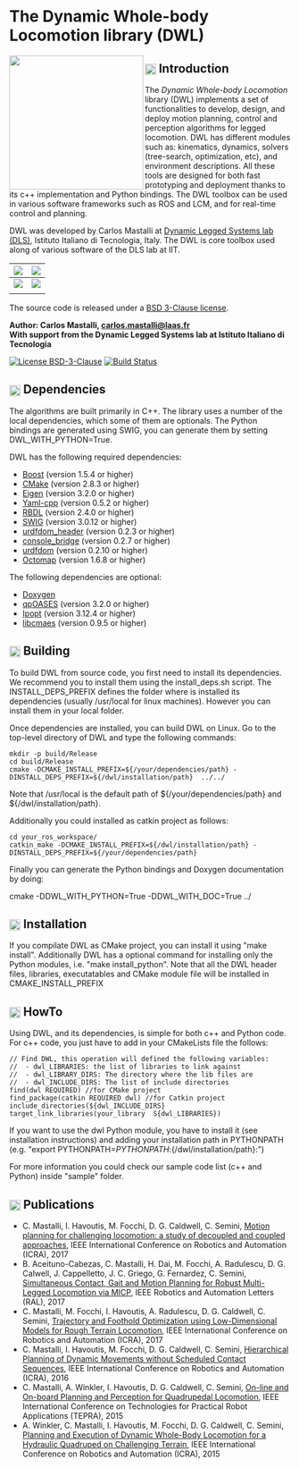 The Dynamic Whole-body Locomotion library (DWL)
===============================================

<img align="left" height="240" src="https://imgur.com/SkeMizm.png"/> 

## <img align="center" height="20" src="https://i.imgur.com/vAYeCzC.png"/> Introduction

The *Dynamic Whole-body Locomotion* library (DWL) implements a set of functionalities to develop, design, and deploy motion planning, control and perception algorithms for legged locomotion. DWL has different modules such as: kinematics, dynamics, solvers (tree-search, optimization, etc), and environment descriptions. All these tools are designed for both fast prototyping and deployment thanks to its c++ implementation and Python bindings. The DWL toolbox can be used in various software frameworks such as ROS and LCM, and for real-time control and planning.

DWL was developed by Carlos Mastalli at [Dynamic Legged Systems lab (DLS)](http://www.iit.it/en/advr-labs/dynamic-legged-systems.html), Istituto Italiano di Tecnologia, Italy. The DWL is core toolbox used along of various software of the DLS lab at IIT.

| [![](https://i.imgur.com/BT7fRCU.gif)](https://www.youtube.com/watch?v=ENHvCGrnr2g&t=2s) | [![](https://i.imgur.com/4kKhryj.gif)](https://www.youtube.com/watch?v=KI9x1GZWRwE)
|:-------------------------:|:-------------------------:|
| [![](https://i.imgur.com/yXTtxUK.gif)](https://www.youtube.com/watch?v=ArV2yh7KSfE) | [![](https://i.imgur.com/RKe3sNo.gif)](https://www.youtube.com/watch?v=KI9x1GZWRwE)
|||



The source code is released under a [BSD 3-Clause license](LICENSE).

**Author: Carlos Mastalli, carlos.mastalli@laas.fr<br />
With support from the Dynamic Legged Systems lab at Istituto Italiano di Tecnologia<br />**



[![License BSD-3-Clause](https://img.shields.io/badge/license-BSD--3--Clause-blue.svg?style=flat)](https://tldrlegal.com/license/bsd-3-clause-license-%28revised%29#fulltext)
[![Build Status](https://api.travis-ci.org/robot-locomotion/dwl.svg?branch=master)](https://api.travis-ci.org/repositories/robot-locomotion/dwl.svg)



## <img align="center" height="20" src="https://i.imgur.com/fjS3xIe.png"/> Dependencies

The algorithms are built primarily in C++. The library uses a number of the local dependencies, which some of them are optionals. The Python bindings are generated using SWIG, you can generate them by setting DWL_WITH_PYTHON=True.

DWL has the following required dependencies:
* [Boost](http://www.boost.org) (version 1.5.4 or higher)
* [CMake](http://www.cmake.org) (version 2.8.3 or higher)
* [Eigen](http://eigen.tuxfamily.org) (version 3.2.0 or higher)
* [Yaml-cpp](https://code.google.com/p/yaml-cpp/) (version 0.5.2 or higher)
* [RBDL](http://rbdl.bitbucket.org/) (version 2.4.0 or higher)
* [SWIG](http://www.swig.org/) (version 3.0.12 or higher)
* [urdfdom_header](https://github.com/ros/urdfdom_headers) (version 0.2.3 or higher)
* [console_bridge](https://github.com/ros/console_bridge) (version 0.2.7 or higher)
* [urdfdom](https://github.com/ros/urdfdom) (version 0.2.10 or higher)
* [Octomap](http://octomap.github.io) (version 1.6.8 or higher)

The following dependencies are optional:
* [Doxygen](http://www.doxygen.org)
* [qpOASES](https://projects.coin-or.org/qpOASES) (version 3.2.0 or higher)
* [Ipopt](https://projects.coin-or.org/Ipopt) (version 3.12.4 or higher)
* [libcmaes](https://github.com/beniz/libcmaes) (version 0.9.5 or higher)


## <img align="center" height="20" src="https://i.imgur.com/x1morBF.png"/> Building

To build DWL from source code, you first need to install its dependencies. We recommend you to install them using the 
install_deps.sh script. The INSTALL_DEPS_PREFIX defines the folder where is installed its dependencies (usually /usr/local for linux machines). However you can install them in your local folder.

Once dependencies are installed, you can build DWL on Linux. Go to the top-level directory of DWL and type the
following commands:

    mkdir -p build/Release
    cd build/Release
    cmake -DCMAKE_INSTALL_PREFIX=${/your/dependencies/path} -DINSTALL_DEPS_PREFIX=${/dwl/installation/path}  ../../

Note that /usr/local is the default path of ${/your/dependencies/path} and ${/dwl/installation/path}.

Additionally you could installed as catkin project as follows:

    cd your_ros_workspace/
    catkin_make -DCMAKE_INSTALL_PREFIX=${/dwl/installation/path} -DINSTALL_DEPS_PREFIX=${/your/dependencies/path}

Finally you can generate the Python bindings and Doxygen documentation by doing:

   cmake -DDWL_WITH_PYTHON=True -DDWL_WITH_DOC=True ../



## <img align="center" height="20" src="https://i.imgur.com/x1morBF.png"/> Installation

If you compilate DWL as CMake project, you can install it using "make install". Additionally DWL has a optional command for installing only the Python modules, i.e. "make install_python". Note that all the DWL header files, libraries, executatables and CMake module file will be installed in CMAKE_INSTALL_PREFIX



## <img align="center" height="20" src="https://cdn2.iconfinder.com/data/icons/freecns-cumulus/16/519660-164_QuestionMark-512.png"/> HowTo

Using DWL, and its dependencies, is simple for both c++ and Python code. For c++ code, you just have to add in your CMakeLists file the follows:

    // Find DWL, this operation will defined the following variables:
    //  - dwl_LIBRARIES: the list of libraries to link against
    //  - dwl_LIBRARY_DIRS: The directory where the lib files are
    //  - dwl_INCLUDE_DIRS: The list of include directories
    find(dwl REQUIRED) //for CMake project
    find_package(catkin REQUIRED dwl) //for Catkin project
    include_directories(${dwl_INCLUDE_DIRS}
    target_link_libraries(your_library  S{dwl_LIBRARIES})

If you want to use the dwl Python module, you have to install it (see installation instructions) and adding your installation path in PYTHONPATH (e.g. "export PYTHONPATH=${PYTHONPATH}:${/dwl/installation/path}:")

For more information you could check our sample code list (c++ and Python) inside "sample" folder.



## <img align="center" height="20" src="http://www.pvhc.net/img205/oohmbjfzlxapxqbpkawx.png"/> Publications


* C. Mastalli, I. Havoutis, M. Focchi, D. G. Caldwell, C. Semini, [Motion planning for challenging locomotion: a study of decoupled and coupled approaches](https://hal.archives-ouvertes.fr/hal-01649836v1), IEEE International Conference on Robotics and Automation (ICRA), 2017
* B. Aceituno-Cabezas, C. Mastalli, H. Dai, M. Focchi, A. Radulescu, D. G. Calwell, J. Cappelletto, J. C. Griego, G. Fernardez, C. Semini, [Simultaneous Contact, Gait and Motion Planning for Robust Multi-Legged Locomotion via MICP](http://ieeexplore.ieee.org/document/8141917/), IEEE Robotics and Automation Letters  (RAL), 2017
* C. Mastalli, M. Focchi, I. Havoutis, A. Radulescu, D. G. Caldwell, C. Semini, [Trajectory and Foothold Optimization using Low-Dimensional Models for Rough Terrain Locomotion](https://old.iit.it/images/stories/advanced-robotics/hyq_files/publications/mastalli17icra.pdf), IEEE International Conference on Robotics and Automation (ICRA), 2017
* C. Mastalli, I. Havoutis, M. Focchi, D. G. Caldwell, C. Semini, [Hierarchical Planning of Dynamic Movements without Scheduled Contact Sequences](http://iit.it/images/stories/advanced-robotics/hyq_files/publications/icra16mastalli.pdf), IEEE International Conference on Robotics and Automation (ICRA), 2016
* C. Mastalli, A. Winkler, I. Havoutis, D. G. Caldwell, C. Semini, [On-line and On-board Planning and Perception for Quadrupedal Locomotion](http://iit.it/images/stories/advanced-robotics/hyq_files/publications/mastalli15tepra.pdf), IEEE International Conference on Technologies for Practical Robot Applications (TEPRA), 2015
* A. Winkler, C. Mastalli, I. Havoutis, M. Focchi, D. G. Caldwell, C. Semini, [Planning and Execution of Dynamic Whole-Body Locomotion for a Hydraulic Quadruped on Challenging Terrain](http://iit.it/images/stories/advanced-robotics/hyq_files/publications/winkler15icra.pdf), IEEE International Conference on Robotics and Automation (ICRA), 2015
